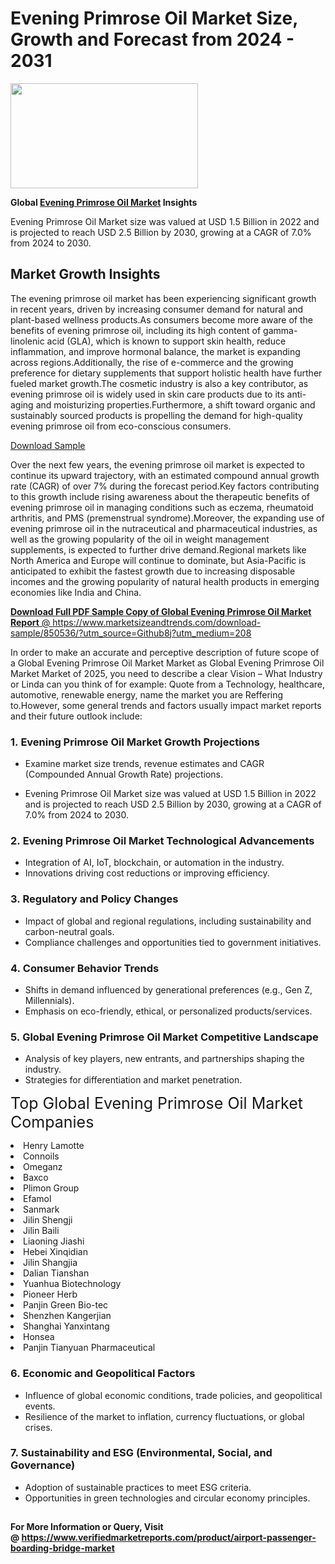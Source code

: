 <H1>Evening Primrose Oil Market Size, Growth and Forecast from 2024 - 2031</H1><img class="aligncenter size-medium wp-image-584254" src="https://thirdeyenews.in/wp-content/uploads/2024/09/Global-Market-Research-300x168.jpeg" alt="" width="300" height="168" /><p><strong>Global&nbsp;<a href="https://www.marketsizeandtrends.com/download-sample/850536/?utm_source=Github8j?utm_medium=208">Evening Primrose Oil Market</a> Insights</strong></p><p>Evening Primrose Oil Market size was valued at USD 1.5 Billion in 2022 and is projected to reach USD 2.5 Billion by 2030, growing at a CAGR of 7.0% from 2024 to 2030.</p><p><h2>Market Growth Insights</h2> <p>The evening primrose oil market has been experiencing significant growth in recent years, driven by increasing consumer demand for natural and plant-based wellness products.As consumers become more aware of the benefits of evening primrose oil, including its high content of gamma-linolenic acid (GLA), which is known to support skin health, reduce inflammation, and improve hormonal balance, the market is expanding across regions.Additionally, the rise of e-commerce and the growing preference for dietary supplements that support holistic health have further fueled market growth.The cosmetic industry is also a key contributor, as evening primrose oil is widely used in skin care products due to its anti-aging and moisturizing properties.Furthermore, a shift toward organic and sustainably sourced products is propelling the demand for high-quality evening primrose oil from eco-conscious consumers.</p> <p><a href="#">Download Sample</a></p> <p>Over the next few years, the evening primrose oil market is expected to continue its upward trajectory, with an estimated compound annual growth rate (CAGR) of over 7% during the forecast period.Key factors contributing to this growth include rising awareness about the therapeutic benefits of evening primrose oil in managing conditions such as eczema, rheumatoid arthritis, and PMS (premenstrual syndrome).Moreover, the expanding use of evening primrose oil in the nutraceutical and pharmaceutical industries, as well as the growing popularity of the oil in weight management supplements, is expected to further drive demand.Regional markets like North America and Europe will continue to dominate, but Asia-Pacific is anticipated to exhibit the fastest growth due to increasing disposable incomes and the growing popularity of natural health products in emerging economies like India and China.</p> <p><a href="#"></p><p><span class=""><strong>Download Full PDF Sample Copy of Global Evening Primrose Oil Market Report</strong> @ <a href="https://www.marketsizeandtrends.com/download-sample/850536/?utm_source=Github8j?utm_medium=208" target="_blank">https://www.marketsizeandtrends.com/download-sample/850536/?utm_source=Github8j?utm_medium=208</a></span></p><p>In order to make an accurate and perceptive description of future scope of a Global&nbsp;Evening Primrose Oil Market Market as Global&nbsp;Evening Primrose Oil Market Market of 2025, you need to describe a clear Vision &ndash; What Industry or Linda can you think of for example: Quote from a Technology, healthcare, automotive, renewable energy, name the market you are Reffering to.However, some general trends and factors usually impact market reports and their future outlook include:</p><h3>1.&nbsp;<strong>Evening Primrose Oil Market Growth Projections</strong></h3><ul><li>Examine market size trends, revenue estimates and CAGR (Compounded Annual Growth Rate) projections.</li><li><p>Evening Primrose Oil Market size was valued at USD 1.5 Billion in 2022 and is projected to reach USD 2.5 Billion by 2030, growing at a CAGR of 7.0% from 2024 to 2030.</p></li></ul><h3>2.&nbsp;<strong>Evening Primrose Oil Market Technological Advancements</strong></h3><ul><li>Integration of AI, IoT, blockchain, or automation in the industry.</li><li>Innovations driving cost reductions or improving efficiency.</li></ul><h3>3.&nbsp;<strong>Regulatory and Policy Changes</strong></h3><ul><li>Impact of global and regional regulations, including sustainability and carbon-neutral goals.</li><li>Compliance challenges and opportunities tied to government initiatives.</li></ul><h3>4.&nbsp;<strong>Consumer Behavior Trends</strong></h3><ul><li>Shifts in demand influenced by generational preferences (e.g., Gen Z, Millennials).</li><li>Emphasis on eco-friendly, ethical, or personalized products/services.</li></ul><h3>5.&nbsp;<strong>Global Evening Primrose Oil Market Competitive Landscape</strong></h3><ul><li>Analysis of key players, new entrants, and partnerships shaping the industry.</li><li>Strategies for differentiation and market penetration.</li></ul><p data-pm-slice="1 1 []"><span style="color: inherit; font-family: inherit; font-size: 25px;">Top Global Evening Primrose Oil Market Companies</span></p><div class="" data-test-id=""><p><li> Henry Lamotte</li><li> Connoils</li><li> Omeganz</li><li> Baxco</li><li> Plimon Group</li><li> Efamol</li><li> Sanmark</li><li> Jilin Shengji</li><li> Jilin Baili</li><li> Liaoning Jiashi</li><li> Hebei Xinqidian</li><li> Jilin Shangjia</li><li> Dalian Tianshan</li><li> Yuanhua Biotechnology</li><li> Pioneer Herb</li><li> Panjin Green Bio-tec</li><li> Shenzhen Kangerjian</li><li> Shanghai Yanxintang</li><li> Honsea</li><li> Panjin Tianyuan Pharmaceutical</li></p></div><h3>6.&nbsp;<strong>Economic and Geopolitical Factors</strong></h3><ul><li>Influence of global economic conditions, trade policies, and geopolitical events.</li><li>Resilience of the market to inflation, currency fluctuations, or global crises.</li></ul><h3>7.&nbsp;<strong>Sustainability and ESG (Environmental, Social, and Governance)</strong></h3><ul><li>Adoption of sustainable practices to meet ESG criteria.</li><li>Opportunities in green technologies and circular economy principles.</li></ul><h2><strong style="font-size: 14px;">For More Information or Query, Visit @&nbsp;</strong><a style="background-color: #ffffff; font-size: 14px;" href="https://www.marketsizeandtrends.com/report/evening-primrose-oil-market/" target="_blank">https://www.verifiedmarketreports.com/product/airport-passenger-boarding-bridge-market</a></h2>